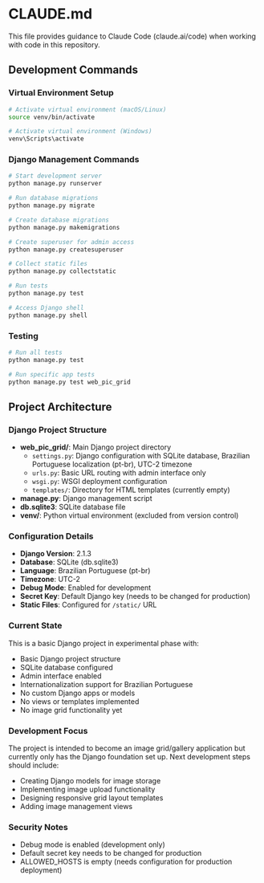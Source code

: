 # CLAUDE.md

This file provides guidance to Claude Code (claude.ai/code) when working with code in this repository.

## Development Commands

### Virtual Environment Setup
```bash
# Activate virtual environment (macOS/Linux)
source venv/bin/activate

# Activate virtual environment (Windows)
venv\Scripts\activate
```

### Django Management Commands
```bash
# Start development server
python manage.py runserver

# Run database migrations
python manage.py migrate

# Create database migrations
python manage.py makemigrations

# Create superuser for admin access
python manage.py createsuperuser

# Collect static files
python manage.py collectstatic

# Run tests
python manage.py test

# Access Django shell
python manage.py shell
```

### Testing
```bash
# Run all tests
python manage.py test

# Run specific app tests
python manage.py test web_pic_grid
```

## Project Architecture

### Django Project Structure
- **web_pic_grid/**: Main Django project directory
  - `settings.py`: Django configuration with SQLite database, Brazilian Portuguese localization (pt-br), UTC-2 timezone
  - `urls.py`: Basic URL routing with admin interface only
  - `wsgi.py`: WSGI deployment configuration
  - `templates/`: Directory for HTML templates (currently empty)
- **manage.py**: Django management script
- **db.sqlite3**: SQLite database file
- **venv/**: Python virtual environment (excluded from version control)

### Configuration Details
- **Django Version**: 2.1.3
- **Database**: SQLite (db.sqlite3)
- **Language**: Brazilian Portuguese (pt-br)
- **Timezone**: UTC-2
- **Debug Mode**: Enabled for development
- **Secret Key**: Default Django key (needs to be changed for production)
- **Static Files**: Configured for `/static/` URL

### Current State
This is a basic Django project in experimental phase with:
- Basic Django project structure
- SQLite database configured
- Admin interface enabled
- Internationalization support for Brazilian Portuguese
- No custom Django apps or models
- No views or templates implemented
- No image grid functionality yet

### Development Focus
The project is intended to become an image grid/gallery application but currently only has the Django foundation set up. Next development steps should include:
- Creating Django models for image storage
- Implementing image upload functionality
- Designing responsive grid layout templates
- Adding image management views

### Security Notes
- Debug mode is enabled (development only)
- Default secret key needs to be changed for production
- ALLOWED_HOSTS is empty (needs configuration for production deployment)